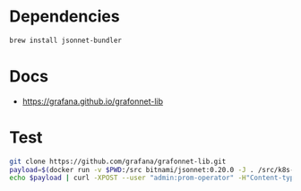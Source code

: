 
# Dependencies

```bash
brew install jsonnet-bundler
```

# Docs

- https://grafana.github.io/grafonnet-lib

# Test

```bash
git clone https://github.com/grafana/grafonnet-lib.git
payload=$(docker run -v $PWD:/src bitnami/jsonnet:0.20.0 -J . /src/k8s-general.jsonnet)
echo $payload | curl -XPOST --user "admin:prom-operator" -H"Content-type:application/json" -d '{"dashboard":"'$payload'","overwrite":true}' ${GRAFANA_URL}/api/dashboards/db
```
